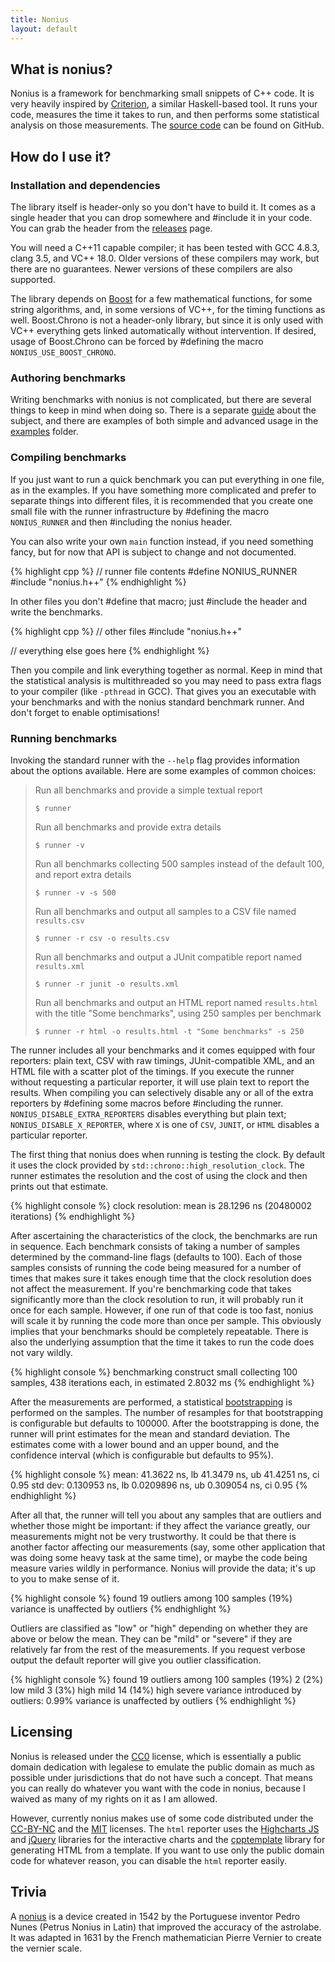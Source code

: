 ```yaml
---
title: Nonius
layout: default
---
```


## What is nonius?

Nonius is a framework for benchmarking small snippets of C++ code. It is very
heavily inspired by [Criterion], a similar Haskell-based tool. It runs your
code, measures the time it takes to run, and then performs some statistical
analysis on those measurements. The [source code] can be found on GitHub.

 [Criterion]: http://www.serpentine.com/blog/2009/09/29/criterion-a-new-benchmarking-library-for-haskell/
 [source code]: https://github.com/rmartinho/nonius

## How do I use it?

### Installation and dependencies

The library itself is header-only so you don't have to build it. It comes as a
single header that you can drop somewhere and #include it in your code. You can
grab the header from the [releases] page.

 [releases]: https://github.com/rmartinho/nonius/releases


You will need a C++11 capable compiler; it has been tested with GCC 4.8.3,
clang 3.5, and VC++ 18.0. Older versions of these compilers may work, but there
are no guarantees. Newer versions of these compilers are also supported.

The library depends on [Boost] for a few mathematical functions, for some
string algorithms, and, in some versions of VC++, for the timing functions as
well. Boost.Chrono is not a header-only library, but since it is only used with
VC++ everything gets linked automatically without intervention. If desired,
usage of Boost.Chrono can be forced by #defining the macro
`NONIUS_USE_BOOST_CHRONO`.

 [Boost]: http://www.boost.org

### Authoring benchmarks

Writing benchmarks with nonius is not complicated, but there are several things
to keep in mind when doing so. There is a separate [guide] about the subject,
and there are examples of both simple and advanced usage in the [examples]
folder.

 [guide]: authoring-benchmarks
 [examples]: https://github.com/rmartinho/nonius/tree/devel/examples

### Compiling benchmarks

If you just want to run a quick benchmark you can put everything in one file, as
in the examples. If you have something more complicated and prefer to separate
things into different files, it is recommended that you create one small file
with the runner infrastructure by #defining the macro `NONIUS_RUNNER` and
then #including the nonius header.

You can also write your own `main` function instead, if you need something
fancy, but for now that API is subject to change and not documented.

{% highlight cpp %}
// runner file contents
#define NONIUS_RUNNER
#include "nonius.h++"
{% endhighlight %}

In other files you don't #define that macro; just #include the header and write
the benchmarks.

{% highlight cpp %}
// other files
#include "nonius.h++"

// everything else goes here
{% endhighlight %}

Then you compile and link everything together as normal. Keep in mind that the
statistical analysis is multithreaded so you may need to pass extra flags to
your compiler (like `-pthread` in GCC). That gives you an executable with your
benchmarks and with the nonius standard benchmark runner. And don't forget to
enable optimisations!

### Running benchmarks

Invoking the standard runner with the `--help` flag provides information about
the options available. Here are some examples of common choices:

> Run all benchmarks and provide a simple textual report
>
>     $ runner
>
> Run all benchmarks and provide extra details
>
>     $ runner -v
>
> Run all benchmarks collecting 500 samples instead of the default 100, and
> report extra details
>
>     $ runner -v -s 500
>
> Run all benchmarks and output all samples to a CSV file named `results.csv`
>
>     $ runner -r csv -o results.csv
>
> Run all benchmarks and output a JUnit compatible report named `results.xml`
>
>     $ runner -r junit -o results.xml
>
> Run all benchmarks and output an HTML report named `results.html` with the
> title "Some benchmarks", using 250 samples per benchmark
>
>     $ runner -r html -o results.html -t "Some benchmarks" -s 250
>

The runner includes all your benchmarks and it comes equipped with four
reporters: plain text, CSV with raw timings, JUnit-compatible XML, and an HTML
file with a scatter plot of the timings. If you execute the runner without
requesting a particular reporter, it will use plain text to report the results.
When compiling you can selectively disable any or all of the extra reporters
by #defining some macros before #including the runner.
`NONIUS_DISABLE_EXTRA_REPORTERS` disables everything but plain text;
`NONIUS_DISABLE_X_REPORTER`, where `X` is one of `CSV`, `JUNIT`, or `HTML`
disables a particular reporter.

The first thing that nonius does when running is testing the clock. By default
it uses the clock provided by `std::chrono::high_resolution_clock`. The runner
estimates the resolution and the cost of using the clock and then prints out
that estimate.

{% highlight console %}
clock resolution: mean is 28.1296 ns (20480002 iterations)
{% endhighlight %}

After ascertaining the characteristics of the clock, the benchmarks are run in
sequence. Each benchmark consists of taking a number of samples determined by
the command-line flags (defaults to 100). Each of those samples consists of
running the code being measured for a number of times that makes sure it takes
enough time that the clock resolution does not affect the measurement. If you're
benchmarking code that takes significantly more than the clock resolution to
run, it will probably run it once for each sample. However, if one run of that
code is too fast, nonius will scale it by running the code more than once per
sample. This obviously implies that your benchmarks should be completely
repeatable. There is also the underlying assumption that the time it takes to run
the code does not vary wildly.

{% highlight console %}
benchmarking construct small
collecting 100 samples, 438 iterations each, in estimated 2.8032 ms
{% endhighlight %}

After the measurements are performed, a statistical [bootstrapping] is performed
on the samples. The number of resamples for that bootstrapping is configurable
but defaults to 100000.  After the bootstrapping is done, the runner will print
estimates for the mean and standard deviation. The estimates come with a lower
bound and an upper bound, and the confidence interval (which is configurable but
defaults to 95%).

 [bootstrapping]: http://en.wikipedia.org/wiki/Bootstrapping_%28statistics%29

{% highlight console %}
mean: 41.3622 ns, lb 41.3479 ns, ub 41.4251 ns, ci 0.95
std dev: 0.130953 ns, lb 0.0209896 ns, ub 0.309054 ns, ci 0.95
{% endhighlight %}

After all that, the runner will tell you about any samples that are outliers
and whether those might be important: if they affect the variance greatly, our
measurements might not be very trustworthy. It could be that there is another
factor affecting our measurements (say, some other application that was doing
some heavy task at the same time), or maybe the code being measure varies wildly
in performance. Nonius will provide the data; it's up to you to make sense of
it.

{% highlight console %}
found 19 outliers among 100 samples (19%)
variance is unaffected by outliers
{% endhighlight %}

Outliers are classified as "low" or "high" depending on whether they are above
or below the mean. They can be "mild" or "severe" if they are relatively far
from the rest of the measurements. If you request verbose output the default
reporter will give you outlier classification.

{% highlight console %}
found 19 outliers among 100 samples (19%)
  2 (2%) low mild
  3 (3%) high mild
  14 (14%) high severe
variance introduced by outliers: 0.99%
variance is unaffected by outliers
{% endhighlight %}

## Licensing

Nonius is released under the [CC0] license, which is essentially a public domain
dedication with legalese to emulate the public domain as much as possible under
jurisdictions that do not have such a concept. That means you can really do
whatever you want with the code in nonius, because I waived as many of my rights
on it as I am allowed.

 [CC0]: http://creativecommons.org/publicdomain/zero/1.0/

However, currently nonius makes use of some code distributed under the
[CC-BY-NC] and the [MIT] licenses. The `html` reporter uses the [Highcharts JS]
and [jQuery] libraries for the interactive charts and the [cpptemplate] library
for generating HTML from a template. If you want to use only the public domain
code for whatever reason, you can disable the `html` reporter easily.

 [CC-BY-NC]: http://creativecommons.org/licenses/by-nc/3.0/
 [MIT]: https://bitbucket.org/ginstrom/cpptemplate/raw/d4263ca998038f7ae18aeb9d2358f0c11f00552d/LICENSE.txt
 [Highcharts JS]: http://www.highcharts.com/
 [jQuery]: http://jquery.org/
 [cpptemplate]: https://bitbucket.org/ginstrom/cpptemplate

## Trivia

A [nonius] is a device created in 1542 by the Portuguese inventor Pedro Nunes
(Petrus Nonius in Latin) that improved the accuracy of the astrolabe. It was
adapted in 1631 by the French mathematician Pierre Vernier to create the vernier
scale.

 [Nonius]: http://en.wikipedia.org/wiki/Nonius_%28device%29

